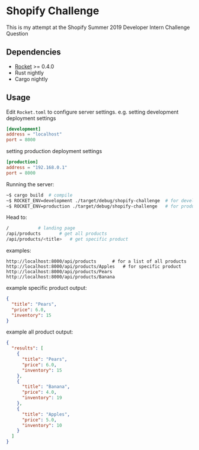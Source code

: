 # Shopify Challenge

This is my attempt at the Shopify Summer 2019 Developer Intern Challenge Question

## Dependencies
 - [Rocket](https://rocket.rs/) >= 0.4.0
 - Rust nightly
 - Cargo nightly

## Usage
Edit `Rocket.toml` to configure server settings.
e.g. setting development deployment settings
```toml
[development]
address = "localhost"
port = 8000
```

setting production deployment settings
```toml
[production]
address = "192.168.0.1"
port = 8000
```

Running the server:
```sh
~$ cargo build	# compile
~$ ROCKET_ENV=development ./target/debug/shopify-challenge	# for development deployment
~$ ROCKET_ENV=production ./target/debug/shopify-challenge	# for production deployment
```

Head to:
```sh
/			# landing page
/api/products		# get all products
/api/products/<title>	# get specific product
```

examples:
```
http://localhost:8000/api/products		# for a list of all products
http://localhost:8000/api/products/Apples	# for specific product
http://localhost:8000/api/products/Pears
http://localhost:8000/api/products/Banana
```

example specific product output:
```json
{
  "title": "Pears",
  "price": 6.0,
  "inventory": 15
}
```
example all product output:
```json
{
  "results": [
    {
      "title": "Pears",
      "price": 6.0,
      "inventory": 15
    },
    {
      "title": "Banana",
      "price": 4.0,
      "inventory": 19
    },
    {
      "title": "Apples",
      "price": 5.0,
      "inventory": 10
    }
  ]
}
```


##
